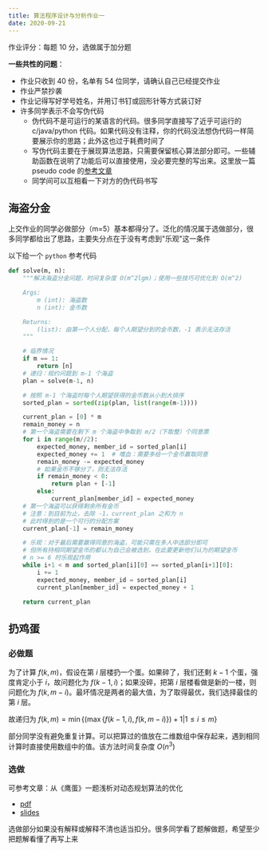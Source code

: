 ```yaml
---
title: 算法程序设计与分析作业一
date: 2020-09-21
---
```


作业评分：每题 10 分，选做属于加分题

**一些共性的问题**：

- 作业只收到 40 份，名单有 54 位同学，请确认自己已经提交作业
- 作业严禁抄袭
- 作业记得写好学号姓名，并用订书钉或回形针等方式装订好
- 许多同学表示不会写伪代码
  - 伪代码不是可运行的某语言的代码。很多同学直接写了近乎可运行的 c/java/python 代码。如果代码没有注释，你的代码没法想伪代码一样简要展示你的思路；此外这也过于耗费时间了
  - 写伪代码主要在于展现算法思路，只需要保留核心算法部分即可。一些辅助函数在说明了功能后可以直接使用，没必要完整的写出来。这里放一篇 pseudo code 的[参考文章](https://www.geeksforgeeks.org/how-to-write-a-pseudo-code/)
  - 同学间可以互相看一下对方的伪代码书写

## 海盗分金

上交作业的同学必做部分（m=5）基本都得分了。泛化的情况属于选做部分，很多同学都给出了思路，主要失分点在于没有考虑到"乐观"这一条件

以下给一个 `python` 参考代码

```python
def solve(m, n):
    """解决海盗分金问题，时间复杂度 O(m^2lgm)；使用一些技巧可优化到 O(m^2)

    Args:
        m (int): 海盗数
        n (int): 金币数

    Returns:
        (list): 由第一个人分配，每个人期望分到的金币数，-1 表示无法存活
    """

    # 临界情况
    if m == 1:
        return [n]
    # 递归：规约问题到 m-1 个海盗
    plan = solve(m-1, n)

    # 按照 m-1 个海盗时每个人期望获得的金币数从小到大排序
    sorted_plan = sorted(zip(plan, list(range(m-1))))

    current_plan = [0] * m
    remain_money = n
    # 第一个海盗需要在剩下 m 个海盗中争取到 m/2（下取整）个同意票
    for i in range(m//2):
        expected_money, member_id = sorted_plan[i]
        expected_money += 1  # 嗜血：需要多给一个金币赢取同意
        remain_money -= expected_money
        # 如果金币不够分了，则无法存活
        if remain_money < 0:
            return plan + [-1]
        else:
            current_plan[member_id] = expected_money
    # 第一个海盗可以获得剩余所有金币
    # 注意：到目前为止，去除 -1，current_plan 之和为 n
    # 此时得到的是一个可行的分配方案
    current_plan[-1] = remain_money

    # 乐观：对于最后需要赢得同意的海盗，可能只需在多人中选部分即可
    # 但所有持相同期望金币的都认为自己会被选到，在此要更新他们认为的期望金币
    # n >= 6 时乐观起作用
    while i+1 < m and sorted_plan[i][0] == sorted_plan[i+1][0]:
        i += 1
        expected_money, member_id = sorted_plan[i]
        current_plan[member_id] = expected_money + 1

    return current_plan
```

## 扔鸡蛋

### 必做题

为了计算 $f(k,m)$，假设在第 $i$ 层楼扔一个蛋。如果碎了，我们还剩 $k-1$ 个蛋，强度肯定小于 $i$，故问题化为 $f(k-1, i)$；如果没碎，把第 $i$ 层楼看做是新的一楼，则问题化为 $f(k, m-i)$。最坏情况是两者的最大值，为了取得最优，我们选择最佳的第 $i$ 层。

故递归为 $f(k,m)=\min\{(\max\{f(k-1,i),f(k,m-i)\})+1|1\leq i\leq m\}$

部分同学没有避免重复计算。可以把算过的值放在二维数组中保存起来，遇到相同计算时直接使用数组中的值。该方法时间复杂度 $O(n^3)$

### 选做

可参考文章：从《鹰蛋》一题浅析对动态规划算法的优化

- [pdf](https://wenku.baidu.com/view/7c9de809581b6bd97f19ea72.html?sxts=1600782136301&word=%E5%8A%A8%E6%80%81%E8%A7%84%E5%88%92%E7%AE%97%E6%B3%95%E4%BE%8B%E9%A2%98)
- [slides](https://wenku.baidu.com/view/7d57940ef12d2af90242e6ac.html#)

选做部分如果没有解释或解释不清也适当扣分。很多同学看了题解做题，希望至少把题解看懂了再写上来
